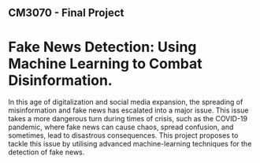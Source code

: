 ## CM3070 - Final Project 

# Fake News Detection: Using Machine Learning to Combat Disinformation.

In this age of digitalization and social media expansion, the spreading of misinformation and fake news has escalated into a major issue. This issue takes a more dangerous turn during times of crisis, such as the COVID-19 pandemic, where fake news can cause chaos, spread confusion, and sometimes, lead to disastrous consequences. This project proposes to tackle this issue by utilising advanced machine-learning techniques for the detection of fake news.
